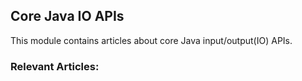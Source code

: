 ## Core Java IO APIs

This module contains articles about core Java input/output(IO) APIs.

### Relevant Articles:

